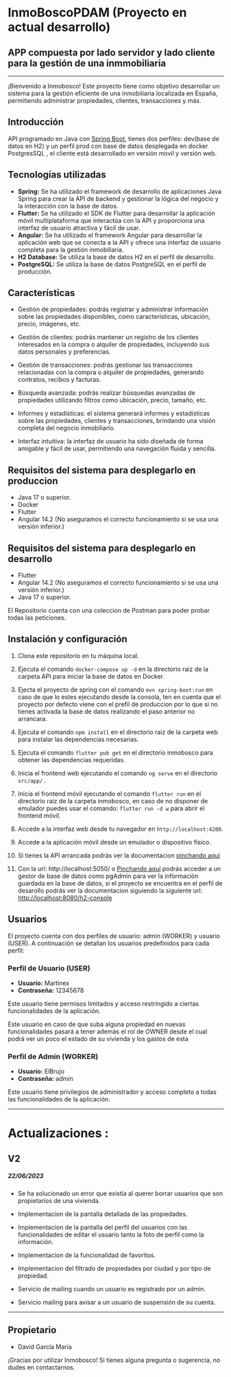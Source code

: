 # InmoBoscoPDAM (Proyecto en actual desarrollo)

## APP compuesta por lado servidor y lado cliente para la gestión de una inmmobiliaria

---

¡Bienvenido a Inmobosco! Este proyecto tiene como objetivo desarrollar un sistema para la gestión eficiente de una inmobiliaria localizada en España, permitiendo administrar propiedades, clientes, transacciones y más.

## **Introducción**

API programado en Java con [Spring Boot](https://spring.io/projects/spring-boot), tienes dos perfiles: dev(base de datos en H2) y un perfil prod con base de datos desplegada en docker PostgresSQL , el cliente está desarrollado en versión movil y versión web.


## Tecnologías utilizadas

- **Spring:** Se ha utilizado el framework de desarrollo de aplicaciones Java Spring para crear la API de backend y gestionar la lógica del negocio y la interacción con la base de datos.
- **Flutter:** Se ha utilizado el SDK de Flutter para desarrollar la aplicación móvil multiplataforma que interactúa con la API y proporciona una interfaz de usuario atractiva y fácil de usar.
- **Angular:** Se ha utilizado el framework Angular para desarrollar la aplicación web que se conecta a la API y ofrece una interfaz de usuario completa para la gestión inmobiliaria.
- **H2 Database:** Se utiliza la base de datos H2 en el perfil de desarrollo.
- **PostgreSQL:** Se utiliza la base de datos PostgreSQL en el perfil de producción.


## Características

- Gestión de propiedades: podrás registrar y administrar información sobre las propiedades disponibles, como características, ubicación, precio, imágenes, etc.

- Gestión de clientes: podrás mantener un registro de los clientes interesados en la compra o alquiler de propiedades, incluyendo sus datos personales y preferencias.


- Gestión de transacciones: podrás gestionar las transacciones relacionadas con la compra o alquiler de propiedades, generando contratos, recibos y facturas.

- Búsqueda avanzada: podrás realizar búsquedas avanzadas de propiedades utilizando filtros como ubicación, precio, tamaño, etc.

- Informes y estadísticas: el sistema generará informes y estadísticas sobre las propiedades, clientes y transacciones, brindando una visión completa del negocio inmobiliario.

- Interfaz intuitiva: la interfaz de usuario ha sido diseñada de forma amigable y fácil de usar, permitiendo una navegación fluida y sencilla.
## Requisitos del sistema para desplegarlo en produccion

- Java 17 o superior.
- Docker
- Flutter
- Angular 14.2 (No aseguramos el correcto funcionamiento si se usa una versión inferior.)

## Requisitos del sistema para desplegarlo en desarrollo

- Flutter
- Angular 14.2 (No aseguramos el correcto funcionamiento si se usa una versión inferior.)
- Java 17 o superior.


El Repositorio cuenta con una coleccion de Postman para poder probar todas las peticiones.
## Instalación y configuración

1. Clona este repositorio en tu máquina local.

2. Ejecuta el comando `docker-compose up -d` en la directorio raiz de la carpeta API para iniciar la base de datos en Docker.

3. Ejecta el proyecto de spring con el comando `mvn spring-boot:run` en caso de que 
lo estes ejecutando desde la consola, ten en cuenta que el proyecto por defecto viene con el prefil de produccion por lo que si no tienes activada la base de datos realizando el paso anterior no arrancara.

4. Ejecuta el comando `npm install` en el directorio raiz de la carpeta web para instalar las dependencias necesarias.

5. Ejecuta el comando `flutter pub get` en el directorio inmobosco para obtener las dependencias requeridas.

6. Inicia el frontend web ejecutando el comando `ng serve` en el directorio `src/app/` .

7. Inicia el frontend móvil ejecutando el comando `flutter run` en el directorio raiz de la carpeta inmobosco, en caso de no disponer de emulador puedes usar el comando: `flutter run -d w` para abrir el frontend móvil.

8. Accede a la interfaz web desde tu navegador en `http://localhost:4200`.

10. Accede a la aplicación móvil desde un emulador o dispositivo físico.

11. Si tienes la API arrancada podrás ver la documentacion [pinchando aqui](http://localhost:8080/swagger-ui/index.html)

12. Con la url: http://localhost:5050/ o [Pinchando aquí](http://localhost:5050/) podrás acceder a un gestor de base de datos como pgAdmin para ver la información guardada en la base de datos, si el proyecto se encuentra en el perfil de desarollo podrás ver la documentacion siguiendo la siguiente url: [http://localhost:8080/h2-console](http://localhost:8080/h2-console)

## Usuarios

El proyecto cuenta con dos perfiles de usuario: admin (WORKER) y usuario (USER). A continuación se detallan los usuarios predefinidos para cada perfil:

### Perfil de Usuario (USER)

- **Usuario:** Martinex
- **Contraseña:** 12345678

Este usuario tiene permisos limitados y acceso restringido a ciertas funcionalidades de la aplicación.

Este usuario en caso de que suba alguna propiedad en nuevas funcionalidades pasará a tener además el rol de OWNER desde el cual podrá ver un poco el estado de su vivienda y los gastos de esta

### Perfil de Admin (WORKER)

- **Usuario:** ElBrujo
- **Contraseña:** admin

Este usuario tiene privilegios de administrador y acceso completo a todas las funcionalidades de la aplicación.


---

# Actualizaciones :

## V2 
##### 22/06/2023

- Se ha solucionado un error que existía al querer borrar usuarios que son propietarios de una vivienda.

- Implementacion de la pantalla detallada de las propiedades.

- Implementacion de la pantalla del perfil del usuarios con las funcionalidades de editar el usuario tanto la foto de perfil como la información.

- Implementacion de la funcionalidad de favoritos.

- Implementacion del filtrado de propiedades por ciudad y por tipo de propiedad.

- Servicio de mailing cuando un usuario es registrado por un admin.

- Servicio mailing para avisar a un usuario de suspensión de su cuenta.




---

## Propietario

- David García María


¡Gracias por utilizar Inmobosco! Si tienes alguna pregunta o sugerencia, no dudes en contactarnos.

